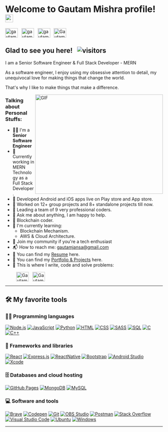 # Welcome to Gautam Mishra profile! <a href="https://mishragautam.github.io/me/" target="_blank"><img src="https://media.giphy.com/media/hvRJCLFzcasrR4ia7z/giphy.gif" width="25px"></a>

<a href="https://www.linkedin.com/in/gautam-mishra-846655149/" target="_blank"><img align="center" src="https://raw.githubusercontent.com/rahuldkjain/github-profile-readme-generator/master/src/images/icons/Social/linked-in-alt.svg" alt="gautam" height="30" width="40" /></a>
&nbsp;
<a href="https://www.instagram.com/really__famous/?igshid=ZDdkNTZiNTM%3D" target="_blank"><img align="center" src="https://raw.githubusercontent.com/rahuldkjain/github-profile-readme-generator/master/src/images/icons/Social/instagram.svg" alt="gautam" height="30" width="40" /></a>
&nbsp;
<a href="https://twitter.com/gautamfamous?t=pa7J3w7VYTMAJdmmH24Tmg&s=09" target="_blank"><img align="center" src="https://raw.githubusercontent.com/rahuldkjain/github-profile-readme-generator/master/src/images/icons/Social/twitter.svg" alt="gautam" height="30" width="40" /></a>
&nbsp;
<a href="https://mishragautam.github.io/me" target="_blank"><img align="center" src="https://raw.githubusercontent.com/rahuldkjain/github-profile-readme-generator/master/src/images/icons/Social/github.svg" alt="Gautam Mishra" height="30" width="40" /></a>
&nbsp;

## Glad to see you here! &nbsp; ![visitors](https://visitor-badge.glitch.me/badge?page_id=MishraGautam)

I am a Senior Software Engineer & Full Stack Developer - MERN

As a software engineer, I enjoy using my obsessive attention to detail, my unequivocal love for making things that change the world.

That's why I like to make things that make a difference.

<img align="right" alt="GIF" src="https://github.com/MishraGautam/MishraGautam/blob/master/coding.gif?raw=true" width="408" height="318" />


### Talking about Personal Stuffs:

- 👨‍🎓 I'm a **Senior Software Engineer**
- 🔭 Currently working in MERN Technology as a Full Stack Developer.
- 🔭 Developed Android and iOS apps live on Play store and App store.
- 🔭 Worked on 12+ group projects and 8+ standalone projects till now.
- 💪 Leading a team of 9 very professional coders.
- 💬 Ask me about anything, I am happy to help.
- 🌱 Blockchain coder.
- 🌱 I'm currently learning:
  - Blockchain Mechanism.
  - AWS & Cloud Architecture.
- 👯 Join my community if you're a tech enthusiast
- 📬 How to reach me: [gautamjansa@gmail.com](mailto:gautamjansa@gmail.com)
- 📝 You can find my [Resume](https://drive.google.com/file/d/1az-VXPOy49x3dSLTVS1d9NJEjN-kVGWc/view?usp=sharing) here.
- 📝 You can find my [Portfolio & Projects](https://mishragautam.github.io/me) here.
- 💪 This is where I write, code and solve problems:

&nbsp;&nbsp;&nbsp;&nbsp;&nbsp;&nbsp;&nbsp;&nbsp;
<a href="https://github.com/MishraGautam" target="_blank"><img align="center" src="https://raw.githubusercontent.com/rahuldkjain/github-profile-readme-generator/master/src/images/icons/Social/github.svg" alt="Gautam Mishra" height="30" width="40" /></a>
&nbsp;
<a href="https://about.me/gautam-mishra" target="_blank"><img align="center" src="https://cdn.jsdelivr.net/npm/simple-icons@3.0.1/icons/dev-dot-to.svg" alt="Gautam" height="30" width="40" /></a>
&nbsp;

---

## 🛠️ My favorite tools

### 👨‍💻 Programming languages

<p>
    <a href="#"><img alt="Node.js" src="https://img.shields.io/badge/Node.js-43853D.svg?logo=node.js&logoColor=white"></a>
    <a href="#"><img alt="JavaScript" src="https://img.shields.io/badge/JavaScript-F7DF1E.svg?logo=javascript&logoColor=black"></a>
    <a href="#"><img alt="Python" src="https://img.shields.io/badge/Python-14354C.svg?logo=python&logoColor=white"></a>
    <a href="#"><img alt="HTML" src="https://img.shields.io/badge/HTML-E34F26.svg?logo=html5&logoColor=white"></a>
    <a href="#"><img alt="CSS" src="https://img.shields.io/badge/CSS-1572B6.svg?logo=css3&logoColor=white"></a>
    <a href="#"><img alt="SASS" src="https://img.shields.io/badge/Sass-hotpink.svg?logo=SASS&logoColor=white"></a>
    <a href="#"><img alt="SQL" src="https://custom-icon-badges.herokuapp.com/badge/SQL-025E8C.svg?logo=database&logoColor=white"></a>
    <a href="#"><img alt="C" src="https://custom-icon-badges.herokuapp.com/badge/C-03599C.svg?logo=c-in-hexagon&logoColor=white"></a>
    <a href="#"><img alt="C++" src="https://custom-icon-badges.herokuapp.com/badge/C++-9C033A.svg?logo=cpp2&logoColor=white"></a>
   </p>

### 🧰 Frameworks and libraries

<p>
    <a href="#"><img alt="React" src="https://img.shields.io/badge/React-20232a.svg?logo=react&logoColor=%2361DAFB"></a>
    <a href="#"><img alt="Express.js" src="https://img.shields.io/badge/Express.js-404d59.svg?logo=express&logoColor=white"></a>
    <a href="#"><img alt="ReactNative" src="https://img.shields.io/badge/React-Native-black"></a>
    <a href="#"><img alt="Bootstrap" src="https://img.shields.io/badge/Bootstrap-7952B3.svg?logo=bootstrap&logoColor=white"></a>
    <a href="#"><img alt="Android Studio" src="https://img.shields.io/badge/Android%20Studio-2021.3.1-white"></a>
    <a href="#"><img alt="Xcode" src="https://img.shields.io/badge/XCode-black"></a>
</p>

### 🗄️ Databases and cloud hosting

<p>
    <a href="#"><img alt="GitHub Pages" src="https://img.shields.io/badge/GitHub%20Pages-327FC7.svg?logo=github&logoColor=white"></a>
    <a href="#"><img alt="MongoDB" src ="https://img.shields.io/badge/MongoDB-4ea94b.svg?logo=mongodb&logoColor=white"></a>
    <a href="#"><img alt="MySQL" src="https://img.shields.io/badge/MySQL-00f.svg?logo=mysql&logoColor=white"></a>
  </p>

### 💻 Software and tools

<p>
    <a href="#"><img alt="Brave" src="https://img.shields.io/badge/-Brave-FB542B?logo=brave&logoColor=white"></a>
    <a href="#"><img alt="Codepen" src="https://img.shields.io/badge/Codepen-000000.svg?logo=codepen&logoColor=white"></a>
    <a href="#"><img alt="Git" src="https://img.shields.io/badge/Git-F05033.svg?logo=git&logoColor=white"></a>
    <a href="#"><img alt="OBS Studio" src="https://img.shields.io/badge/-OBS%20Studio-302E31?logo=obs-studio&logoColor=white"></a>
    <a href="#"><img alt="Postman" src="https://img.shields.io/badge/Postman-FF6C37?logo=postman&logoColor=white"></a>
    <a href="#"><img alt="Stack Overflow" src="https://img.shields.io/badge/-Stack%20Overflow-FE7A16?logo=stack-overflow&logoColor=white"></a>
    <a href="#"><img alt="Visual Studio Code" src="https://img.shields.io/badge/Visual%20Studio%20Code-0078d7.svg?logo=visual-studio-code&logoColor=white"></a>
    <a href="#"><img alt="Ubuntu" src="https://img.shields.io/badge/Ubuntu-black"></a>
    <a href="#"><img alt="Windows" src="https://img.shields.io/badge/Windows-blue"></a>
</p>

---

